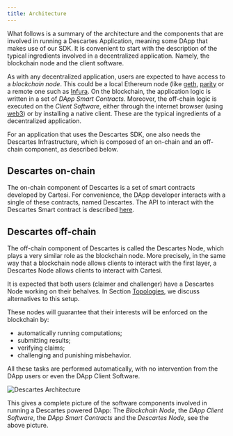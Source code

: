 ```yaml
---
title: Architecture
---
```


What follows is a summary of the architecture and the components that are involved in running a Descartes Application, meaning some DApp that makes use of our SDK. It is convenient to start with the description of the typical ingredients involved in a decentralized application. Namely, the blockchain node and the client software.

As with any decentralized application, users are expected to have access to a *blockchain node*. This could be a local Ethereum node (like [geth](https://geth.ethereum.org/), [parity](https://www.parity.io/) or a remote one such as [Infura](https://infura.io/).
On the blockchain, the application logic is written in a set of *DApp Smart Contracts*.
Moreover, the off-chain logic is executed on the *Client Software*, either through the internet browser (using [web3](https://web3js.readthedocs.io/en/v1.2.9/)) or by installing a native client. These are the typical ingredients of a decentralized application.

For an application that uses the Descartes SDK, one also needs the Descartes Infrastructure, which is composed of an on-chain and an off-chain component, as described below.

Descartes on-chain
------------------

The on-chain component of Descartes is a set of smart contracts developed by Cartesi.
For convenience, the DApp developer interacts with a single of these contracts, named Descartes.
The API to interact with the Descartes Smart contract is described [here](../instantiate/).

Descartes off-chain
-------------------

The off-chain component of Descartes is called the Descartes Node, which plays a very similar role as the blockchain node.
More precisely, in the same way that a blockchain node allows clients to interact with the first layer, a Descartes Node allows clients to interact with Cartesi.

It is expected that both users (claimer and challenger) have a Descartes Node working on their behalves.
In Section [Topologies](../topologies/), we discuss alternatives to this setup.

These nodes will guarantee that their interests will be enforced on the blockchain by:
- automatically running computations;
- submitting results;
- verifying claims;
- challenging and punishing misbehavior.

All these tasks are performed automatically, with no intervention from the DApp users or even the DApp Client Software.

![Descartes Architecture](/img/descartes-architecture.png)

This gives a complete picture of the software components involved in running a Descartes powered DApp: The *Blockchain Node*, the *DApp Client Software*, the *DApp Smart Contracts* and the *Descartes Node*, see the above picture.
